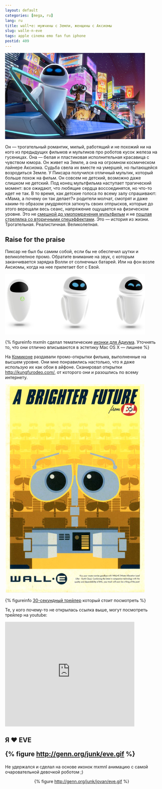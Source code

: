 ```yaml
---
layout: default
categories: [mega, ru]
lang: ru
title: wall•e: мужчины с Земли, женщины с Аксиомы
slug: walle-n-eve
tags: apple cinema emo fan fun iphone 
postid: 409
---
```

<img src='/o_O/walle-n-eve/main.jpg' alt='Wall•e and Eve'  width="460" height="283"/>

Он — трогательный романтик, милый, работящий и не похожий ни на кого из предыдущих фильмов и мультиков про роботов кусок железа на гусеницах. Она — белая и пластиковая исполнительная красавица с чувством юмора. Он живет на Земле, а она на огромном космическом лайнере Аксиома. Судьба свела их вместе на умершей, но пытающейся возродиться Земле. У Пиксара получился отличный мультик, который больше похож на фильм. Он совсем не детский, возможно даже слишком не детский. Под конец мультфильма наступает трагический момент: все ожидают, что любящие сердца воссоединятся, но что-то идет не так. В то время, как детские голоса по всему залу спрашивают: «Мама, а почему он так делает?» родители молчат, смотрят и даже каким-то образом умудряются заткнуть своих отпрысков, которые до этого верещали весь сеанс, напряжение ощущается на физическом уровне. Это не <a href="/mega/2008/06/06/panda-kung-fu/">смешной до умопомрачения мультфильм</a> и не <a href="/mega/2008/06/27/back-mom-bat-off/">пошлая стрелялка со вторичными спецэффектами</a>. Это — история из жизни. Трогательная. Реалистичная. Великолепная.
<!--more-->


## Raise for the praise

Пиксар не был бы самим собой, если бы не обеспечил шутки и великолепное промо. Обратите внимание на звук, с которым заканчивается зарядка Волли от солнечных батарей. Или на фон возле Аксиомы, когда на нее прилетает бот с Евой.

<img src='/o_O/walle-n-eve/eve.jpg' alt='Eve'  width="460" height="199"/>


{% figureinfo mxmln сделал тематические <a href="http://mxmln.blogspot.com/2008/04/wall-e-eve-adium-icon.html">иконки для Адиума</a>. Уточнять то, что они отлично вписываются в эстетику Mac OS X — лишнее %}



На <a href="http://comicon.com/">Комиконе</a> раздавали промо-открытки фильма, выполненные на высшем уровне. Они мне понравились настолько, что я даже использую их как обои в айфоне. Cканировал открытки <a href="kungfurodeo">http://kungfurodeo.com/</a>, от которого они и разошлись по всему интернету.

<img src='/o_O/walle-n-eve/wall_e_postcard_1b.jpg' alt='wall•e postcard'  width="460" height="685"/>


{% figureinfo <a href="http://gallery.mac.com/wiihelp#100163">30-секундный трейлер</a> который стоит посмотреть %}



Те, у кого почему-то не открылась ссылка выше, могут посмотреть трейлер на youtube:

<object width="425" height="344"><param name="movie" value="http://www.youtube.com/v/ucHEMo1_zwA&hl=en&fs=1"></param><param name="allowFullScreen" value="true"></param><embed src="http://www.youtube.com/v/ucHEMo1_zwA&hl=en&fs=1" type="application/x-shockwave-flash" allowfullscreen="true" width="425" height="344"></embed></object>

<h2>Я ❤ EVE 

{% figure http://genn.org/junk/eve.gif %}

</h2>
Не удержался и сделал на основе иконок mxmnl анимацию с самой очаровательной девочкой роботом ;)

<center>

{% figure http://genn.org/junk/jovan/eve.gif %}

</center>